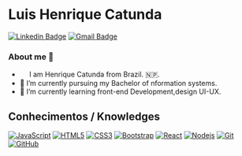 #  Luis Henrique Catunda 

[![Linkedin Badge](https://img.shields.io/badge/-LinkedIn-blue?style=flat-square&logo=Linkedin&logoColor=white&link=https://www.linkedin.com/in/henrique-catunda-1a50851ab/)](https://www.linkedin.com/in/henrique-catunda-1a50851ab/)
[![Gmail Badge](https://img.shields.io/badge/-Gmail-c14438?style=flat-square&logo=Gmail&logoColor=white&link=mailto:henriquecatunda2@gmail.com)](mailto:henriquecatunda2@gmail.com)

###  About me 👋
<!--
**henriquecatunda/henriquecatunda** is a ✨ _special_ ✨ repository because its `README.md` (this file) appears on your GitHub profile.-->
- <img src ="https://s3.amazonaws.com/pix.iemoji.com/images/emoji/apple/ios-12/256/boy-light-skin-tone.png" height= 15px width = 15px> I am Henrique Catunda from Brazil.  🇳🇵.
- 🔭 I’m currently pursuing my Bachelor of nformation systems.
- 🌱 I’m currently learning front-end Development,design UI-UX.


<!--
Here are some ideas to get you started:

- 🔭 I’m currently working on ...
- 🌱 I’m currently learning ...
- 👯 I’m looking to collaborate on ...
- 🤔 I’m looking for help with ...
- 💬 Ask me about ...
- 📫 How to reach me: ...
- 😄 Pronouns: ...
- ⚡ Fun fact: ...
-->

## Conhecimentos / Knowledges

[![JavaScript](https://img.shields.io/badge/-JavaScript-black?style=flat-square&logo=javascript&link=https://github.com/henriquecatunda/)](https://github.com/henriquecatunda/)
[![HTML5](https://img.shields.io/badge/-HTML5-E34F26?style=flat-square&logo=html5&logoColor=white&link=https://https://github.com/henriquecatunda/)](https://github.com/henriquecatunda/)
[![CSS3](https://img.shields.io/badge/-CSS3-1572B6?style=flat-square&logo=css3&link=https://github.com/henriquecatunda/)](https://github.com/henriquecatunda/)
[![Bootstrap](https://img.shields.io/badge/-Bootstrap-563D7C?style=flat-square&logo=bootstrap&link=https://github.com/henriquecatunda/)](https://github.com/henriquecatunda/)
[![React](https://img.shields.io/badge/-React-black?style=flat-square&logo=react&link=https://github.com/henriquecatunda/)](https://github.com/henriquecatunda/)
[![Nodejs](https://img.shields.io/badge/-Nodejs-black?style=flat-square&logo=Node.js&link=https://github.com/henriquecatunda/)](https://github.com/henriquecatunda/)
[![Git](https://img.shields.io/badge/-Git-black?style=flat-square&logo=git&link=https://github.com/henriquecatunda/)](https://github.com/henriquecatunda/)
[![GitHub](https://img.shields.io/badge/-GitHub-181717?style=flat-square&logo=github&link=https://github.com/henriquecatunda/)](https://github.com/henriquecatunda/)
